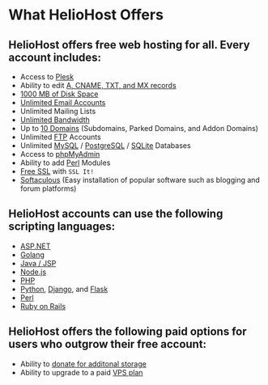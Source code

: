 # What HelioHost Offers

## HelioHost offers free web hosting for all. Every account includes:

* Access to [Plesk](../tutorials/plesk/README.md)
* Ability to edit [A, CNAME, TXT, and MX records](../tutorials/dns-record-management/heliohost-dns-records/README.md)
* [1000 MB of Disk Space](../features/storage.md)
* [Unlimited Email Accounts](../features/unlimited-email-accounts.md)
* Unlimited Mailing Lists
* [Unlimited Bandwidth](../features/unlimited-bandwidth.md)
* Up to [10 Domains](../management/parked-addon-and-sub-domains.md) (Subdomains, Parked Domains, and Addon Domains)
* Unlimited [FTP](../management/uploading-files.md) Accounts
* Unlimited [MySQL](../management/mysql.md) / [PostgreSQL](../features/postgresql.md) / [SQLite](../features/sqlite.md) Databases
* Access to [phpMyAdmin](../management/mysql.md#managing-the-database-with-phpmyadmin)
* Ability to add [Perl](../tutorials/perl.md) Modules
* [Free SSL](/management/ssl.md) with `SSL It!`
* [Softaculous](../features/softaculous.md) (Easy installation of popular software such as blogging and forum platforms)

## HelioHost accounts can use the following scripting languages:

* [ASP.NET](../features/asp.net.md)
* [Golang](../tutorials/golang.md)
* [Java / JSP](../features/java.md)
* [Node.js](../tutorials/node.js/README.md)
* [PHP](../features/php.md)
* [Python](../features/python.md), [Django](../tutorials/django.md), and [Flask](../tutorials/flask.md)
* [Perl](../tutorials/perl.md)
* [Ruby on Rails](../tutorials/ror.md)

## HelioHost offers the following paid options for users who outgrow their free account:

* Ability to [donate for additonal storage](../accounts/donation-increase-storage.md)
* Ability to upgrade to a paid [VPS plan](https://heliohost.org/vps/)